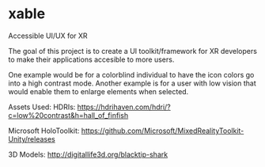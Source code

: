 # xable
Accessible UI/UX for XR

The goal of this project is to create a UI toolkit/framework for XR developers to make their applications accesible to more users.

One example would be for a colorblind individual to have the icon colors go into a high contrast mode.
Another example is for a user with low vision that would enable them to enlarge elements when selected.


Assets Used:
HDRIs:
https://hdrihaven.com/hdri/?c=low%20contrast&h=hall_of_finfish

Microsoft HoloToolkit:
https://github.com/Microsoft/MixedRealityToolkit-Unity/releases

3D Models:
http://digitallife3d.org/blacktip-shark
